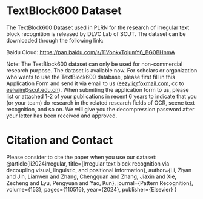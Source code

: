# TextBlock600 Dataset

The TextBlock600 Dataset used in PLRN for the research of irregular text block recognition is released by DLVC Lab of SCUT. The dataset can be downloaded through the following link:

Baidu Cloud: https://pan.baidu.com/s/11VonkxTqjumY6_BG0BHnmA

Note: The TextBlock600 dataset can only be used for non-commercial research purpose. The dataset is available now. For scholars or organization who wants to use the TextBlock600 database, please first fill in this Application Form and send it via email to us (eezyli@foxmail.com, cc to eelwjin@scut.edu.cn). When submiting the application form to us, please list or attached 1-2 of your publications in recent 6 years to indicate that you (or your team) do research in the related research fields of OCR, scene text recognition, and so on. We will give you the decompression password after your letter has been received and approved.

Citation and Contact
=

Please consider to cite the paper when you use our dataset:
@article{li2024irregular,
  title={Irregular text block recognition via decoupling visual, linguistic, and positional information},
  author={Li, Ziyan and Jin, Lianwen and Zhang, Chengquan and Zhang, Jiaxin and Xie, Zecheng and Lyu, Pengyuan and Yao, Kun},
  journal={Pattern Recognition},
  volume={153},
  pages={110516},
  year={2024},
  publisher={Elsevier}
}
